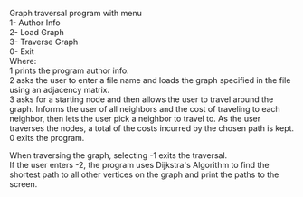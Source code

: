 Graph traversal program with menu  
 1- Author Info  
 2- Load Graph  
 3- Traverse Graph  
 0- Exit  
Where:  
1 prints the program author info.  
2 asks the user to enter a file name and loads the graph specified in the file using an adjacency matrix.  
3 asks for a starting node and then allows the user to travel around the graph. Informs the user of all neighbors and the cost of traveling to each neighbor, then lets the user pick a neighbor to travel to. As the user traverses the nodes, a total of the costs incurred by the chosen path is kept.  
0 exits the program.

When traversing the graph, selecting -1 exits the traversal.  
If the user enters -2, the program uses Dijkstra's Algorithm to find the shortest path to all other vertices on the graph and print the paths to the screen.
